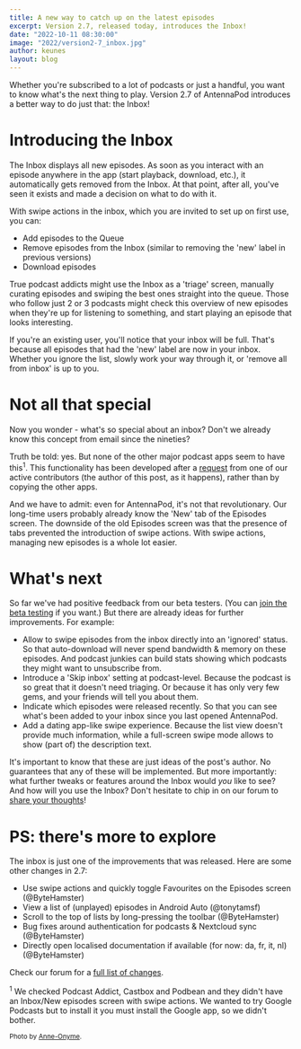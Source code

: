 ```yaml
---
title: A new way to catch up on the latest episodes
excerpt: Version 2.7, released today, introduces the Inbox!
date: "2022-10-11 08:30:00"
image: "2022/version2-7_inbox.jpg"
author: keunes
layout: blog
---
```


Whether you're subscribed to a lot of podcasts or just a handful, you want to know what's the next thing to play. Version 2.7 of AntennaPod introduces a better way to do just that: the Inbox!

# Introducing the Inbox
The Inbox displays all new episodes. As soon as you interact with an episode anywhere in the app (start playback, download, etc.), it automatically gets removed from the Inbox. At that point, after all, you've seen it exists and made a decision on what to do with it.

With swipe actions in the inbox, which you are invited to set up on first use, you can:
* Add episodes to the Queue
* Remove episodes from the Inbox
(similar to removing the 'new' label in previous versions)
* Download episodes

True podcast addicts might use the Inbox as a 'triage' screen, manually curating episodes and swiping the best ones straight into the queue. Those who follow just 2 or 3 podcasts might check this overview of new episodes when they're up for listening to something, and start playing an episode that looks interesting.

If you're an existing user, you'll notice that your inbox will be full. That's because all episodes that had the 'new' label are now in your inbox. Whether you ignore the list, slowly work your way through it, or 'remove all from inbox' is up to you.

# Not all that special
Now you wonder - what's so special about an inbox? Don't we already know this concept from email since the nineties?

Truth be told: yes. But none of the other major podcast apps seem to have this<sup>1</sup>. This functionality has been developed after a [request](https://forum.antennapod.org/t/introduce-new-screen-sytem-inbox/723) from one of our active contributors (the author of this post, as it happens), rather than by copying the other apps.

And we have to admit: even for AntennaPod, it's not that revolutionary. Our long-time users probably already know the 'New' tab of the Episodes screen. The downside of the old Episodes screen was that the presence of tabs prevented the introduction of swipe actions. With swipe actions, managing new episodes is a whole lot easier.

# What's next
So far we've had positive feedback from our beta testers. (You can [join the beta testing](/documentation/general/beta) if you want.) But there are already ideas for further improvements. For example:
* Allow to swipe episodes from the inbox directly into an 'ignored' status. So that auto-download will never spend bandwidth & memory on these episodes. And podcast junkies can build stats showing which podcasts they might want to unsubscribe from.
* Introduce a 'Skip inbox' setting at podcast-level. Because the podcast is so great that it doesn't need triaging. Or because it has only very few gems, and your friends will tell you about them.
* Indicate which episodes were released recently. So that you can see what's been added to your inbox since you last opened AntennaPod.
* Add a dating app-like swipe experience. Because the list view doesn't provide much information, while a full-screen swipe mode allows to show (part of) the description text.

It's important to know that these are just ideas of the post's author. No guarantees that any of these will be implemented. But more importantly: what further tweaks or features around the Inbox would *you* like to see? And how will you use the Inbox? Don't hesitate to chip in on our forum to [share your thoughts](https://forum.antennapod.org)!

# PS: there's more to explore

The inbox is just one of the improvements that was released. Here are some other changes in 2.7:
* Use swipe actions and quickly toggle Favourites on the Episodes screen (@ByteHamster)
* View a list of (unplayed) episodes in Android Auto (@tonytamsf)
* Scroll to the top of lists by long-pressing the toolbar (@ByteHamster)
* Bug fixes around authentication for podcasts & Nextcloud sync (@ByteHamster)
* Directly open localised documentation if available (for now: da, fr, it, nl) (@ByteHamster)

Check our forum for a [full list of changes](https://forum.antennapod.org/t/antennapod-2-7-release-notes/2255).

<sup>1</sup> We checked Podcast Addict, Castbox and Podbean and they didn't have an Inbox/New episodes screen with swipe actions. We wanted to try Google Podcasts but to install it you must install the Google app, so we didn't bother.

<small>Photo by [Anne-Onyme](https://pixabay.com/de/users/anne-onyme-1513318/).</small>
